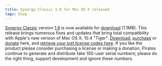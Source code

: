 ```yaml
---
title: Synergy Classic 1.9 for Mac OS X released
tags: blog
---
```


[Synergy Classic](http://typechecked.net/a/products/synergy-classic/) version [1.9](http://typechecked.net/a/products/synergy-classic/history/#1.9) is now available for [download](http://typechecked.net/download.php?item=Synergy.dmg) (1.1MB). This release brings numerous fixes and updates that bring total compatibility with Apple's new version of Mac OS X, 10.4 "Tiger". [Download](http://typechecked.net/download.php?item=Synergy.dmg), [purchase](https://typechecked.net/a/products/synergy-classic/purchase/) or [donate](https://typechecked.net/a/products/synergy-classic/donate/) here, and [retrieve your lost license codes here](https://typechecked.net/a/support/registration/). If you like the product please consider purchasing a license or making a donation. Pirates continue to generate and distribute fake 100-user serial numbers; please do the right thing, support development and ignore these numbers.

